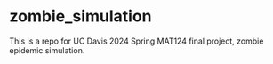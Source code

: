 # zombie_simulation

This is a repo for UC Davis 2024 Spring MAT124 final project, zombie epidemic simulation. 
